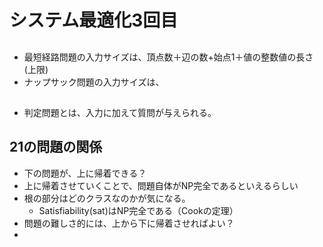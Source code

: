 # システム最適化3回目

## 
- 最短経路問題の入力サイズは、頂点数＋辺の数+始点1＋値の整数値の長さ(上限)
- ナップサック問題の入力サイズは、

## 
- 判定問題とは、入力に加えて質問が与えられる。

## 21の問題の関係
- 下の問題が、上に帰着できる？
- 上に帰着させていくことで、問題自体がNP完全であるといえるらしい
- 根の部分はどのクラスなのかが気になる。
	- Satisfiability(sat)はNP完全である（Cookの定理）
- 問題の難しさ的には、上から下に帰着させればよい？
- 
